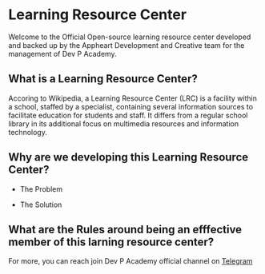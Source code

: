 # Learning Resource Center

Welcome to the Official Open-source learning resource center developed and backed up by the Appheart Development and Creative team for the management of Dev P Academy.

## What is a Learning Resource Center?

Accoring to Wikipedia, a Learning Resource Center (LRC) is a facility within a school, staffed by a specialist, containing several information sources to facilitate education for students and staff. It differs from a regular school library in its additional focus on multimedia resources and information technology.

## Why are we developing this Learning Resource Center?

- The Problem

- The Solution

## What are the Rules around being an efffective member of this larning resource center?

For more, you can reach join Dev P Academy official channel on [Telegram](https://t.me/devpacademy)
